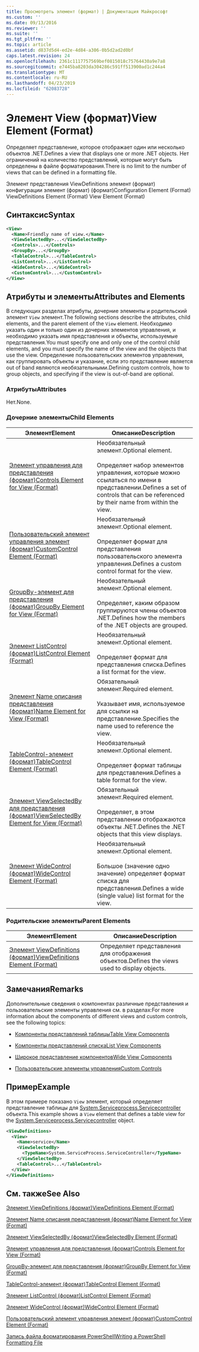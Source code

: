 ```yaml
---
title: Просмотреть элемент (формат) | Документация Майкрософт
ms.custom: ''
ms.date: 09/13/2016
ms.reviewer: ''
ms.suite: ''
ms.tgt_pltfrm: ''
ms.topic: article
ms.assetid: d837d5d4-ed2e-4d84-a306-0b5d2ad2d0bf
caps.latest.revision: 24
ms.openlocfilehash: 2361c1117757569bef0815018c75764430a9e7a8
ms.sourcegitcommit: e7445ba8203da304286c591ff513900ad1c244a4
ms.translationtype: MT
ms.contentlocale: ru-RU
ms.lasthandoff: 04/23/2019
ms.locfileid: "62083728"
---
```

# <a name="view-element-format"></a><span data-ttu-id="480f7-102">Элемент View (формат)</span><span class="sxs-lookup"><span data-stu-id="480f7-102">View Element (Format)</span></span>

<span data-ttu-id="480f7-103">Определяет представление, которое отображает один или несколько объектов .NET.</span><span class="sxs-lookup"><span data-stu-id="480f7-103">Defines a view that displays one or more .NET objects.</span></span> <span data-ttu-id="480f7-104">Нет ограничений на количество представлений, которые могут быть определены в файле форматирования.</span><span class="sxs-lookup"><span data-stu-id="480f7-104">There is no limit to the number of views that can be defined in a formatting file.</span></span>

<span data-ttu-id="480f7-105">Элемент представления ViewDefinitions элемент (формат) конфигурации элемент (формат) (формат)</span><span class="sxs-lookup"><span data-stu-id="480f7-105">Configuration Element (Format) ViewDefinitions Element (Format) View Element (Format)</span></span>

## <a name="syntax"></a><span data-ttu-id="480f7-106">Синтаксис</span><span class="sxs-lookup"><span data-stu-id="480f7-106">Syntax</span></span>

```xml
<View>
  <Name>Friendly name of view.</Name>
  <ViewSelectedBy>...</ViewSelectedBy>
  <Controls>...</Controls>
  <GroupBy>...</GroupBy>
  <TableControl>...</TableControl>
  <ListControl>...</ListControl>
  <WideControl>...</WideControl>
  <CustomControl>...</CustomControl>
</View>
```

## <a name="attributes-and-elements"></a><span data-ttu-id="480f7-107">Атрибуты и элементы</span><span class="sxs-lookup"><span data-stu-id="480f7-107">Attributes and Elements</span></span>

<span data-ttu-id="480f7-108">В следующих разделах атрибуты, дочерние элементы и родительский элемент `View` элемент.</span><span class="sxs-lookup"><span data-stu-id="480f7-108">The following sections describe the attributes, child elements, and the parent element of the `View` element.</span></span> <span data-ttu-id="480f7-109">Необходимо указать один и только один из дочерних элементов управления, и необходимо указать имя представления и объекты, используемые представления.</span><span class="sxs-lookup"><span data-stu-id="480f7-109">You must specify one and only one of the control child elements, and you must specify the name of the view and the objects that use the view.</span></span> <span data-ttu-id="480f7-110">Определение пользовательских элементов управления, как группировать объекты и указание, если это представление является out of band являются необязательными.</span><span class="sxs-lookup"><span data-stu-id="480f7-110">Defining custom controls, how to group objects, and specifying if the view is out-of-band are optional.</span></span>

### <a name="attributes"></a><span data-ttu-id="480f7-111">Атрибуты</span><span class="sxs-lookup"><span data-stu-id="480f7-111">Attributes</span></span>

<span data-ttu-id="480f7-112">Нет.</span><span class="sxs-lookup"><span data-stu-id="480f7-112">None.</span></span>

### <a name="child-elements"></a><span data-ttu-id="480f7-113">Дочерние элементы</span><span class="sxs-lookup"><span data-stu-id="480f7-113">Child Elements</span></span>

|<span data-ttu-id="480f7-114">Элемент</span><span class="sxs-lookup"><span data-stu-id="480f7-114">Element</span></span>|<span data-ttu-id="480f7-115">Описание</span><span class="sxs-lookup"><span data-stu-id="480f7-115">Description</span></span>|
|-------------|-----------------|
|[<span data-ttu-id="480f7-116">Элемент управления для представления (формат)</span><span class="sxs-lookup"><span data-stu-id="480f7-116">Controls Element for View (Format)</span></span>](./controls-element-for-view-format.md)|<span data-ttu-id="480f7-117">Необязательный элемент.</span><span class="sxs-lookup"><span data-stu-id="480f7-117">Optional element.</span></span><br /><br /> <span data-ttu-id="480f7-118">Определяет набор элементов управления, которые можно ссылаться по имени в представлении.</span><span class="sxs-lookup"><span data-stu-id="480f7-118">Defines a set of controls that can be referenced by their name from within the view.</span></span>|
|[<span data-ttu-id="480f7-119">Пользовательский элемент управления элемент (формат)</span><span class="sxs-lookup"><span data-stu-id="480f7-119">CustomControl Element (Format)</span></span>](./customcontrol-element-for-groupby-format.md)|<span data-ttu-id="480f7-120">Необязательный элемент.</span><span class="sxs-lookup"><span data-stu-id="480f7-120">Optional element.</span></span><br /><br /> <span data-ttu-id="480f7-121">Определяет формат для представления пользовательского элемента управления.</span><span class="sxs-lookup"><span data-stu-id="480f7-121">Defines a custom control format for the view.</span></span>|
|[<span data-ttu-id="480f7-122">GroupBy-элемент для представления (формат)</span><span class="sxs-lookup"><span data-stu-id="480f7-122">GroupBy Element for View (Format)</span></span>](./groupby-element-for-view-format.md)|<span data-ttu-id="480f7-123">Необязательный элемент.</span><span class="sxs-lookup"><span data-stu-id="480f7-123">Optional element.</span></span><br /><br /> <span data-ttu-id="480f7-124">Определяет, каким образом группируются члены объектов .NET.</span><span class="sxs-lookup"><span data-stu-id="480f7-124">Defines how the members of the .NET objects are grouped.</span></span>|
|[<span data-ttu-id="480f7-125">Элемент ListControl (формат)</span><span class="sxs-lookup"><span data-stu-id="480f7-125">ListControl Element (Format)</span></span>](./listcontrol-element-format.md)|<span data-ttu-id="480f7-126">Необязательный элемент.</span><span class="sxs-lookup"><span data-stu-id="480f7-126">Optional element.</span></span><br /><br /> <span data-ttu-id="480f7-127">Определяет формат для представления списка.</span><span class="sxs-lookup"><span data-stu-id="480f7-127">Defines a list format for the view.</span></span>|
|[<span data-ttu-id="480f7-128">Элемент Name описания представления (формат)</span><span class="sxs-lookup"><span data-stu-id="480f7-128">Name Element for View (Format)</span></span>](./name-element-for-view-format.md)|<span data-ttu-id="480f7-129">Обязательный элемент.</span><span class="sxs-lookup"><span data-stu-id="480f7-129">Required element.</span></span><br /><br /> <span data-ttu-id="480f7-130">Указывает имя, используемое для ссылки на представление.</span><span class="sxs-lookup"><span data-stu-id="480f7-130">Specifies the name used to reference the view.</span></span>|
|[<span data-ttu-id="480f7-131">TableControl-элемент (формат)</span><span class="sxs-lookup"><span data-stu-id="480f7-131">TableControl Element (Format)</span></span>](./tablecontrol-element-format.md)|<span data-ttu-id="480f7-132">Необязательный элемент.</span><span class="sxs-lookup"><span data-stu-id="480f7-132">Optional element.</span></span><br /><br /> <span data-ttu-id="480f7-133">Определяет формат таблицы для представления.</span><span class="sxs-lookup"><span data-stu-id="480f7-133">Defines a table format for the view.</span></span>|
|[<span data-ttu-id="480f7-134">Элемент ViewSelectedBy для представления (формат)</span><span class="sxs-lookup"><span data-stu-id="480f7-134">ViewSelectedBy Element for View (Format)</span></span>](./viewselectedby-element-format.md)|<span data-ttu-id="480f7-135">Обязательный элемент.</span><span class="sxs-lookup"><span data-stu-id="480f7-135">Required element.</span></span><br /><br /> <span data-ttu-id="480f7-136">Определяет, в этом представлении отображаются объекты .NET.</span><span class="sxs-lookup"><span data-stu-id="480f7-136">Defines the .NET objects that this view displays.</span></span>|
|[<span data-ttu-id="480f7-137">Элемент WideControl (формат)</span><span class="sxs-lookup"><span data-stu-id="480f7-137">WideControl Element (Format)</span></span>](./widecontrol-element-format.md)|<span data-ttu-id="480f7-138">Необязательный элемент.</span><span class="sxs-lookup"><span data-stu-id="480f7-138">Optional element.</span></span><br /><br /> <span data-ttu-id="480f7-139">Большое (значение одно значение) определяет формат списка для представления.</span><span class="sxs-lookup"><span data-stu-id="480f7-139">Defines a wide (single value) list format for the view.</span></span>|

### <a name="parent-elements"></a><span data-ttu-id="480f7-140">Родительские элементы</span><span class="sxs-lookup"><span data-stu-id="480f7-140">Parent Elements</span></span>

|<span data-ttu-id="480f7-141">Элемент</span><span class="sxs-lookup"><span data-stu-id="480f7-141">Element</span></span>|<span data-ttu-id="480f7-142">Описание</span><span class="sxs-lookup"><span data-stu-id="480f7-142">Description</span></span>|
|-------------|-----------------|
|[<span data-ttu-id="480f7-143">Элемент ViewDefinitions (формат)</span><span class="sxs-lookup"><span data-stu-id="480f7-143">ViewDefinitions Element (Format)</span></span>](./viewdefinitions-element-format.md)|<span data-ttu-id="480f7-144">Определяет представления для отображения объектов.</span><span class="sxs-lookup"><span data-stu-id="480f7-144">Defines the views used to display objects.</span></span>|

## <a name="remarks"></a><span data-ttu-id="480f7-145">Замечания</span><span class="sxs-lookup"><span data-stu-id="480f7-145">Remarks</span></span>

<span data-ttu-id="480f7-146">Дополнительные сведения о компонентах различные представления и пользовательские элементы управления см. в разделах:</span><span class="sxs-lookup"><span data-stu-id="480f7-146">For more information about the components of different views and custom controls, see the following topics:</span></span>

- [<span data-ttu-id="480f7-147">Компоненты представлений таблицы</span><span class="sxs-lookup"><span data-stu-id="480f7-147">Table View Components</span></span>](./creating-a-table-view.md)

- [<span data-ttu-id="480f7-148">Компоненты представлений списка</span><span class="sxs-lookup"><span data-stu-id="480f7-148">List View Components</span></span>](./creating-a-list-view.md)

- [<span data-ttu-id="480f7-149">Широкое представление компонентов</span><span class="sxs-lookup"><span data-stu-id="480f7-149">Wide View Components</span></span>](./creating-a-wide-view.md)

- [<span data-ttu-id="480f7-150">Пользовательские элементы управления</span><span class="sxs-lookup"><span data-stu-id="480f7-150">Custom Controls</span></span>](./creating-custom-controls.md)

## <a name="example"></a><span data-ttu-id="480f7-151">Пример</span><span class="sxs-lookup"><span data-stu-id="480f7-151">Example</span></span>

<span data-ttu-id="480f7-152">В этом примере показано `View` элемент, который определяет представление таблицы для [System.Serviceprocess.Servicecontroller](/dotnet/api/System.ServiceProcess.ServiceController) объекта.</span><span class="sxs-lookup"><span data-stu-id="480f7-152">This example shows a `View` element that defines a table view for the [System.Serviceprocess.Servicecontroller](/dotnet/api/System.ServiceProcess.ServiceController) object.</span></span>

```xml
<ViewDefinitions>
  <View>
    <Name>service</Name>
    <ViewSelectedBy>
      <TypeName>System.ServiceProcess.ServiceController</TypeName>
    </ViewSelectedBy>
    <TableControl>...</TableControl>
  </View>
</ViewDefinitions>

```

## <a name="see-also"></a><span data-ttu-id="480f7-153">См. также</span><span class="sxs-lookup"><span data-stu-id="480f7-153">See Also</span></span>

[<span data-ttu-id="480f7-154">Элемент ViewDefinitions (формат)</span><span class="sxs-lookup"><span data-stu-id="480f7-154">ViewDefinitions Element (Format)</span></span>](./viewdefinitions-element-format.md)

[<span data-ttu-id="480f7-155">Элемент Name описания представления (формат)</span><span class="sxs-lookup"><span data-stu-id="480f7-155">Name Element for View (Format)</span></span>](./name-element-for-view-format.md)

[<span data-ttu-id="480f7-156">Элемент ViewSelectedBy (формат)</span><span class="sxs-lookup"><span data-stu-id="480f7-156">ViewSelectedBy Element (Format)</span></span>](./viewselectedby-element-format.md)

[<span data-ttu-id="480f7-157">Элемент управления для представления (формат)</span><span class="sxs-lookup"><span data-stu-id="480f7-157">Controls Element for View (Format)</span></span>](./controls-element-for-view-format.md)

[<span data-ttu-id="480f7-158">GroupBy-элемент для представления (формат)</span><span class="sxs-lookup"><span data-stu-id="480f7-158">GroupBy Element for View (Format)</span></span>](./groupby-element-for-view-format.md)

[<span data-ttu-id="480f7-159">TableControl-элемент (формат)</span><span class="sxs-lookup"><span data-stu-id="480f7-159">TableControl Element (Format)</span></span>](./tablecontrol-element-format.md)

[<span data-ttu-id="480f7-160">Элемент ListControl (формат)</span><span class="sxs-lookup"><span data-stu-id="480f7-160">ListControl Element (Format)</span></span>](./listcontrol-element-format.md)

[<span data-ttu-id="480f7-161">Элемент WideControl (формат)</span><span class="sxs-lookup"><span data-stu-id="480f7-161">WideControl Element (Format)</span></span>](./widecontrol-element-format.md)

[<span data-ttu-id="480f7-162">Пользовательский элемент управления элемент (формат)</span><span class="sxs-lookup"><span data-stu-id="480f7-162">CustomControl Element (Format)</span></span>](./customcontrol-element-for-groupby-format.md)

[<span data-ttu-id="480f7-163">Запись файла форматирования PowerShell</span><span class="sxs-lookup"><span data-stu-id="480f7-163">Writing a PowerShell Formatting File</span></span>](./writing-a-powershell-formatting-file.md)
